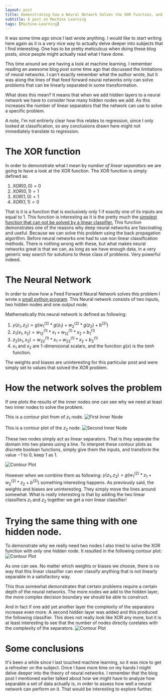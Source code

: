 ```yaml
---
layout: post
title: Demonstrating how a Neural Network Solves the XOR function, and why it has to have at least two inner nodes.
subtitle: A post on Machine Learning
tags: [Machine-Learning]
---
```

It was some time ago since I last wrote anything. I would like to start writing here again as it is a very nice way to actually delve deeper into subjects that I find interesting. One has to be pretty meticulous when doing these blog posts, since people might actually read what I have done.

This time around we are having a look at machine learning. I remember reading an awesome blog post some time ago that discussed the limitations of neural networks. I can't exactly remember what the author wrote, but it was along the lines of that feed forward neural networks only can solve problems that can be linearly separated in some transformation.

What does this mean? It means that when we add hidden layers to a neural network we have to consider how many hidden nodes we add. As this increases the number of linear separators that the network can use to solve a specific problem. 

A note, I'm not entirerly clear how this relates to regression, since I only looked at classification, so any conclusions drawn here might not immediately translate to regression.
# The XOR function 
In order to demonstrate what I mean by *number of linear separators* we are going to have a look at the XOR function. The XOR function is simply defined as:
1. $XOR(0,0) = 0$
2. $XOR(0,1) = 1$
3. $XOR(1,0) = 1$
4. $XOR(1,1) = 0$

That is it is a function that is exclusively only $1$ if exactly one of its inputs are equal to $1$. This function is interesting as it is the pretty much the [simplest function that can not be solved by a linear classifier.](http://www.ece.utep.edu/research/webfuzzy/docs/kk-thesis/kk-thesis-html/node19.html) This function demonstrates one of the reasons why deep neural networks are fascinating and useful. Because we can solve this problem using the back propagation algorithm. Before neural networks one had to use non linear classification methods. There is nothing wrong with these, but what makes neural networks great is that we can, as long as we have enough data, in a very generic way search for solutions to these class of problems. Very powerful indeed.

# The Neural Network
In order to show how a Feed Forward Neural Network solves this problem I wrote a [small python program](https://github.com/dachrillz/BlogPostNeuralNetworks/blob/master/xorneuralnetwork.py). This Neural network consists of two inputs, two hidden nodes and one output node. 

Mathematically this neural network is defined as following:
1. $y(z_1,z_2) = g(w_{1}^{(2)} * g(z_1) + w_{2}^{(2)} * g(z_2) + b^{(2)})$
2. $z_1(x_1,x_2) = w_{12}^{(1)} * x_1 + w_{12}^{(1)} * x_2 + b_1^{(1)}$
3. $z_2(x_1,x_2) = w_{22}^{(1)} * x_1 + w_{22}^{(1)} * x_2 + b_2^{(1)}$
4. $x_1$ and $x_2$ are $1$-dimensional scalars, and the function $g(x)$ is the *tanh* function.

The weights and biases are uninteresting for this particular post and were simply set to values that solved the XOR problem.

# How the network solves the problem
If one plots the results of the inner nodes one can see why we need at least two inner nodes to solve the problem.

This is a contour plot from of $z_1$ node.
![First Inner Node](https://raw.githubusercontent.com/dachrillz/dachrillz.github.io/master/img/xor/z1.png)

This is a contour plot of the $z_2$ node.
![Second Inner Node](https://raw.githubusercontent.com/dachrillz/dachrillz.github.io/master/img/xor/z2.png)

These two nodes simply act as linear separators. That is they separate the domain into two planes using a line.
To interpret these contour plots as discrete boolean functions, simply give them the inputs, and transform the value $-1$ to $0$, keep $1$ as $1$.

![Contour Plot](https://raw.githubusercontent.com/dachrillz/dachrillz.github.io/master/img/xor/Figure_1.png)

However when we combine them as following: 
$y(z_1,z_2) = g(w_{1}^{(2)} * z_1 + w_{2}^{(2)} * z_2 + b^{(2)})$
something interesting happens. As previously said, the weights and biases are uninteresting. They simply move the lines around somewhat. What is really interesting is that by adding the two linear classifiers $z_1$ and $z_2$ together we get a non linear classifier!

# Trying the same thing with one hidden node.
To demonstrate why we really need two nodes I also tried to solve the XOR function with only one hidden node. It resulted in the following contour plot:
![Contour Plot](https://raw.githubusercontent.com/dachrillz/dachrillz.github.io/master/img/xor/zsingle.png)

As one can see. No matter which weights or biases we choose, there is no way that this linear classifier can ever classify anything that is not linearly separable in a satisfactory way. 

This thus somewhat demonstrates that certain problems require a certain depth of the neural networks. The more nodes we add to the hidden layer, the more complex decision boundary we should be able to construct.

And in fact if one add yet another layer the complexity of the separators increase even more. A second hidden layer was added and this produced the following classifier. This does not really look like XOR any more, but it is at least interesting to see that the number of nodes directly corelates with the complexity of the separators.
![Contour Plot](https://raw.githubusercontent.com/dachrillz/dachrillz.github.io/master/img/xor/three.png)

# Some conclusions

It's been a while since I last touched machine learning, so it was nice to get a refresher on the subject. Once I have more time on my hands I might delve deeper into the theory of neural networks. I remember that the blog post I mentioned earlier talked about how we might have to analyze how separable a set of data actually is, in order to assess how well a neural network can perform on it. That would be interesting to explore further.
